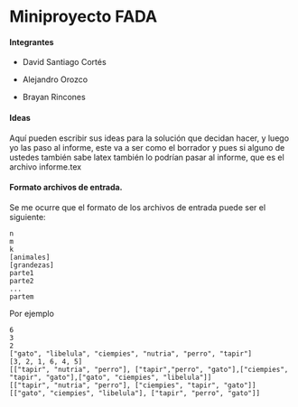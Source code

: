 # Miniproyecto FADA

#### Integrantes
* David Santiago Cortés

* Alejandro Orozco

* Brayan Rincones


#### Ideas
Aquí pueden escribir sus ideas para la solución que decidan hacer, y luego yo las paso al informe, este va a ser como el borrador y pues si alguno
de ustedes también sabe latex también lo podrían pasar al informe, que es el archivo informe.tex

#### Formato archivos de entrada.
Se me ocurre que el formato de los archivos de entrada puede ser el siguiente:
```
n
m
k
[animales]
[grandezas]
parte1
parte2
...
partem
```
Por ejemplo
```
6
3
2
["gato", "libelula", "ciempies", "nutria", "perro", "tapir"]
[3, 2, 1, 6, 4, 5]
[["tapir", "nutria", "perro"], ["tapir","perro", "gato"],["ciempies", "tapir", "gato"],["gato", "ciempies", "libelula"]]
[["tapir", "nutria", "perro"], ["ciempies", "tapir", "gato"]]
[["gato", "ciempies", "libelula"], ["tapir", "perro", "gato"]]
```
